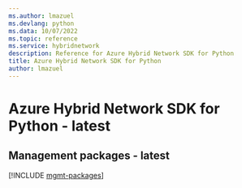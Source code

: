 ```yaml
---
ms.author: lmazuel
ms.devlang: python
ms.data: 10/07/2022
ms.topic: reference
ms.service: hybridnetwork
description: Reference for Azure Hybrid Network SDK for Python
title: Azure Hybrid Network SDK for Python
author: lmazuel
---
```

# Azure Hybrid Network SDK for Python - latest

## Management packages - latest
[!INCLUDE [mgmt-packages](hybrid-network-mgmt-index.md)]